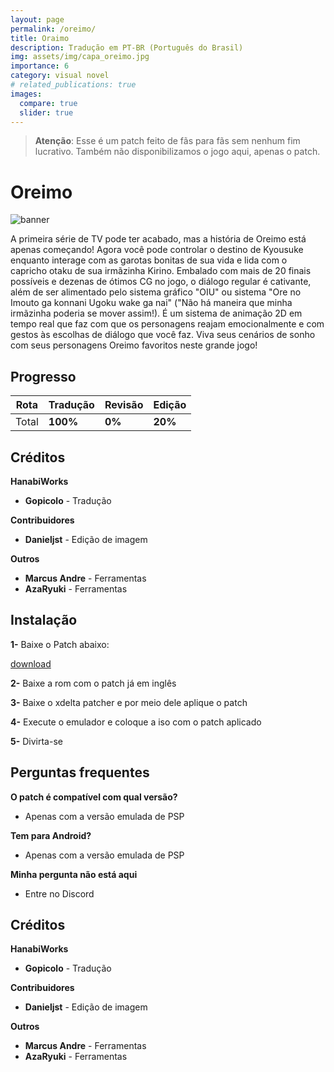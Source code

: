 ```yaml
---
layout: page
permalink: /oreimo/
title: Oraimo
description: Tradução em PT-BR (Português do Brasil)
img: assets/img/capa_oreimo.jpg
importance: 6
category: visual novel
# related_publications: true
images:
  compare: true
  slider: true
---
```


> **Atenção**: Esse é um patch feito de fãs para fãs sem nenhum fim lucrativo. Também não disponibilizamos o jogo aqui, apenas o patch.


# Oreimo

![banner](https://s2.vndb.org/cv/62/15862.jpg)

A primeira série de TV pode ter acabado, mas a história de Oreimo está apenas começando! Agora você pode controlar o destino de Kyousuke enquanto interage com as garotas bonitas de sua vida e lida com o capricho otaku de sua irmãzinha Kirino. Embalado com mais de 20 finais possíveis e dezenas de ótimos CG no jogo, o diálogo regular é cativante, além de ser alimentado pelo sistema gráfico "OIU" ou sistema "Ore no Imouto ga konnani Ugoku wake ga nai" ("Não há maneira que minha irmãzinha poderia se mover assim!). É um sistema de animação 2D em tempo real que faz com que os personagens reajam emocionalmente e com gestos às escolhas de diálogo que você faz. Viva seus cenários de sonho com seus personagens Oreimo favoritos neste grande jogo!

## Progresso

| Rota         | Tradução | Revisão | Edição |
|--------------|----------|---------|------------|
| Total      | **100%**  | **0%** | **20%**  |


## Créditos

**HanabiWorks**	

* **Gopicolo** - Tradução

**Contribuidores**

* **Danieljst** - Edição de imagem

**Outros**

- **Marcus Andre** - Ferramentas
- **AzaRyuki** - Ferramentas


## Instalação

<!-- !!!warning "O patch está na etapa de revisão, será disponibizado assim que for finalizada." -->  

**1-** Baixe o Patch abaixo:

[download](https://www.mediafire.com/file/8via1txiiu1f0jf/Oreimo_Disco1_Pt-br_1.0.xdelta/file)

**2-** Baixe a rom com o patch já em inglês

**3-** Baixe o xdelta patcher e por meio dele aplique o patch 

**4-** Execute o emulador e coloque a iso com o patch aplicado

**5-** Divirta-se


## Perguntas frequentes

**O patch é compatível com qual versão?**
- Apenas com a versão emulada de PSP 

**Tem para Android?**
- Apenas com a versão emulada de PSP 

**Minha pergunta não está aqui**
- Entre no Discord


## Créditos

**HanabiWorks**	

* **Gopicolo** - Tradução

**Contribuidores**

* **Danieljst** - Edição de imagem

**Outros**

- **Marcus Andre** - Ferramentas
- **AzaRyuki** - Ferramentas
